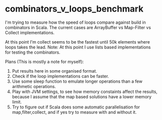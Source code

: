 # combinators_v_loops_benchmark
I'm trying to measure how the speed of loops compare against build in combinators in Scala.
The current cases are ArrayBuffer vs Map-Filter vs Collect implementations.

At this point I'm collect seems to be the fastest until 50k elements where loops takes the lead. 
Note: At this point I use lists based implementations for testing the combinators.

Plans (This is mostly a note for myself):
1. Put results here in some organised format. 
2. Check if the loop implementations can be faster.
3. Use some sleep function to emulate longer operations than a few arithmetic operations.
4. Play with JVM settings, to see how memory constaints affect the results, because I assume that the map based solutions have a lower memory limit.
5. Try to figure out if Scala does some automatic parallelisation for map,filter,collect, and if yes try to measure with and without it.

